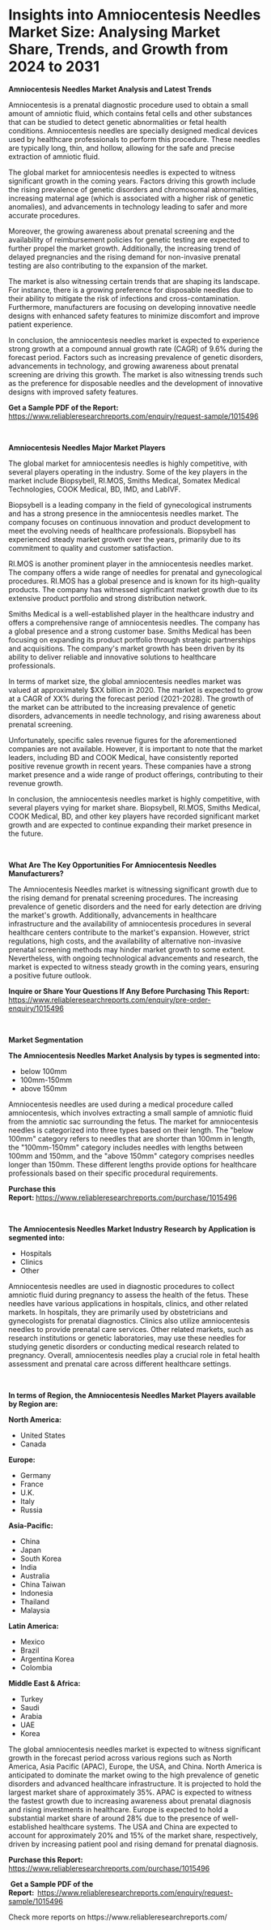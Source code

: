 <p><h1>Insights into Amniocentesis Needles Market Size: Analysing Market Share, Trends, and Growth from 2024 to 2031</h1></p><p><strong>Amniocentesis Needles Market Analysis and Latest Trends</strong></p>
<p><p>Amniocentesis is a prenatal diagnostic procedure used to obtain a small amount of amniotic fluid, which contains fetal cells and other substances that can be studied to detect genetic abnormalities or fetal health conditions. Amniocentesis needles are specially designed medical devices used by healthcare professionals to perform this procedure. These needles are typically long, thin, and hollow, allowing for the safe and precise extraction of amniotic fluid.</p><p>The global market for amniocentesis needles is expected to witness significant growth in the coming years. Factors driving this growth include the rising prevalence of genetic disorders and chromosomal abnormalities, increasing maternal age (which is associated with a higher risk of genetic anomalies), and advancements in technology leading to safer and more accurate procedures.</p><p>Moreover, the growing awareness about prenatal screening and the availability of reimbursement policies for genetic testing are expected to further propel the market growth. Additionally, the increasing trend of delayed pregnancies and the rising demand for non-invasive prenatal testing are also contributing to the expansion of the market.</p><p>The market is also witnessing certain trends that are shaping its landscape. For instance, there is a growing preference for disposable needles due to their ability to mitigate the risk of infections and cross-contamination. Furthermore, manufacturers are focusing on developing innovative needle designs with enhanced safety features to minimize discomfort and improve patient experience.</p><p>In conclusion, the amniocentesis needles market is expected to experience strong growth at a compound annual growth rate (CAGR) of 9.6% during the forecast period. Factors such as increasing prevalence of genetic disorders, advancements in technology, and growing awareness about prenatal screening are driving this growth. The market is also witnessing trends such as the preference for disposable needles and the development of innovative designs with improved safety features.</p></p>
<p><strong>Get a Sample PDF of the Report:&nbsp;</strong> <a href="https://www.reliableresearchreports.com/enquiry/request-sample/1015496">https://www.reliableresearchreports.com/enquiry/request-sample/1015496</a></p>
<p>&nbsp;</p>
<p><strong>Amniocentesis Needles Major Market Players</strong></p>
<p><p>The global market for amniocentesis needles is highly competitive, with several players operating in the industry. Some of the key players in the market include Biopsybell, RI.MOS, Smiths Medical, Somatex Medical Technologies, COOK Medical, BD, IMD, and LabIVF.</p><p>Biopsybell is a leading company in the field of gynecological instruments and has a strong presence in the amniocentesis needles market. The company focuses on continuous innovation and product development to meet the evolving needs of healthcare professionals. Biopsybell has experienced steady market growth over the years, primarily due to its commitment to quality and customer satisfaction.</p><p>RI.MOS is another prominent player in the amniocentesis needles market. The company offers a wide range of needles for prenatal and gynecological procedures. RI.MOS has a global presence and is known for its high-quality products. The company has witnessed significant market growth due to its extensive product portfolio and strong distribution network.</p><p>Smiths Medical is a well-established player in the healthcare industry and offers a comprehensive range of amniocentesis needles. The company has a global presence and a strong customer base. Smiths Medical has been focusing on expanding its product portfolio through strategic partnerships and acquisitions. The company's market growth has been driven by its ability to deliver reliable and innovative solutions to healthcare professionals.</p><p>In terms of market size, the global amniocentesis needles market was valued at approximately $XX billion in 2020. The market is expected to grow at a CAGR of XX% during the forecast period (2021-2028). The growth of the market can be attributed to the increasing prevalence of genetic disorders, advancements in needle technology, and rising awareness about prenatal screening.</p><p>Unfortunately, specific sales revenue figures for the aforementioned companies are not available. However, it is important to note that the market leaders, including BD and COOK Medical, have consistently reported positive revenue growth in recent years. These companies have a strong market presence and a wide range of product offerings, contributing to their revenue growth.</p><p>In conclusion, the amniocentesis needles market is highly competitive, with several players vying for market share. Biopsybell, RI.MOS, Smiths Medical, COOK Medical, BD, and other key players have recorded significant market growth and are expected to continue expanding their market presence in the future.</p></p>
<p>&nbsp;</p>
<p><strong>What Are The Key Opportunities For Amniocentesis Needles Manufacturers?</strong></p>
<p><p>The Amniocentesis Needles market is witnessing significant growth due to the rising demand for prenatal screening procedures. The increasing prevalence of genetic disorders and the need for early detection are driving the market's growth. Additionally, advancements in healthcare infrastructure and the availability of amniocentesis procedures in several healthcare centers contribute to the market's expansion. However, strict regulations, high costs, and the availability of alternative non-invasive prenatal screening methods may hinder market growth to some extent. Nevertheless, with ongoing technological advancements and research, the market is expected to witness steady growth in the coming years, ensuring a positive future outlook.</p></p>
<p><strong>Inquire or Share Your Questions If Any Before Purchasing This Report:</strong> <a href="https://www.reliableresearchreports.com/enquiry/pre-order-enquiry/1015496">https://www.reliableresearchreports.com/enquiry/pre-order-enquiry/1015496</a></p>
<p>&nbsp;</p>
<p><strong>Market Segmentation</strong></p>
<p><strong>The Amniocentesis Needles Market Analysis by types is segmented into:</strong></p>
<p><ul><li>below 100mm</li><li>100mm-150mm</li><li>above 150mm</li></ul></p>
<p><p>Amniocentesis needles are used during a medical procedure called amniocentesis, which involves extracting a small sample of amniotic fluid from the amniotic sac surrounding the fetus. The market for amniocentesis needles is categorized into three types based on their length. The "below 100mm" category refers to needles that are shorter than 100mm in length, the "100mm-150mm" category includes needles with lengths between 100mm and 150mm, and the "above 150mm" category comprises needles longer than 150mm. These different lengths provide options for healthcare professionals based on their specific procedural requirements.</p></p>
<p><strong>Purchase this Report:&nbsp;</strong><a href="https://www.reliableresearchreports.com/purchase/1015496">https://www.reliableresearchreports.com/purchase/1015496</a></p>
<p>&nbsp;</p>
<p><strong>The Amniocentesis Needles Market Industry Research by Application is segmented into:</strong></p>
<p><ul><li>Hospitals</li><li>Clinics</li><li>Other</li></ul></p>
<p><p>Amniocentesis needles are used in diagnostic procedures to collect amniotic fluid during pregnancy to assess the health of the fetus. These needles have various applications in hospitals, clinics, and other related markets. In hospitals, they are primarily used by obstetricians and gynecologists for prenatal diagnostics. Clinics also utilize amniocentesis needles to provide prenatal care services. Other related markets, such as research institutions or genetic laboratories, may use these needles for studying genetic disorders or conducting medical research related to pregnancy. Overall, amniocentesis needles play a crucial role in fetal health assessment and prenatal care across different healthcare settings.</p></p>
<p>&nbsp;</p>
<p><strong>In terms of Region, the Amniocentesis Needles Market Players available by Region are:</strong></p>
<p>
    <p> <strong> North America: </strong>
        <ul>
            <li>United States</li>
            <li>Canada</li>
        </ul>
        </p> 
    <p> <strong> Europe: </strong>
        <ul>
            <li>Germany</li>
            <li>France</li>
            <li>U.K.</li>
            <li>Italy</li>
            <li>Russia</li>
        </ul>
        </p> 
    <p> <strong> Asia-Pacific: </strong>
        <ul>
            <li>China</li>
            <li>Japan</li>
            <li>South Korea</li>
            <li>India</li>
            <li>Australia</li>
            <li>China Taiwan</li>
            <li>Indonesia</li>
            <li>Thailand</li>
            <li>Malaysia</li>
        </ul>
        </p> 
    <p> <strong> Latin America: </strong>
        <ul>
            <li>Mexico</li>
            <li>Brazil</li>
            <li>Argentina Korea</li>
            <li>Colombia</li>
        </ul>
        </p> 
    <p> <strong> Middle East & Africa: </strong>
        <ul>
            <li>Turkey</li>
            <li>Saudi</li>
            <li>Arabia</li>
            <li>UAE</li>
            <li>Korea</li>
        </ul>
    </p>
    </p>
<p><p>The global amniocentesis needles market is expected to witness significant growth in the forecast period across various regions such as North America, Asia Pacific (APAC), Europe, the USA, and China. North America is anticipated to dominate the market owing to the high prevalence of genetic disorders and advanced healthcare infrastructure. It is projected to hold the largest market share of approximately 35%. APAC is expected to witness the fastest growth due to increasing awareness about prenatal diagnosis and rising investments in healthcare. Europe is expected to hold a substantial market share of around 28% due to the presence of well-established healthcare systems. The USA and China are expected to account for approximately 20% and 15% of the market share, respectively, driven by increasing patient pool and rising demand for prenatal diagnosis.</p></p>
<p><strong>Purchase this Report: </strong><a href="https://www.reliableresearchreports.com/purchase/1015496">https://www.reliableresearchreports.com/purchase/1015496</a></p>
<p>&nbsp;<strong>Get a Sample PDF of the Report:&nbsp;&nbsp;</strong><a href="https://www.reliableresearchreports.com/enquiry/request-sample/1015496">https://www.reliableresearchreports.com/enquiry/request-sample/1015496</a></p>
<p><strong></strong></p>
<p>Check more reports on https://www.reliableresearchreports.com/</p>